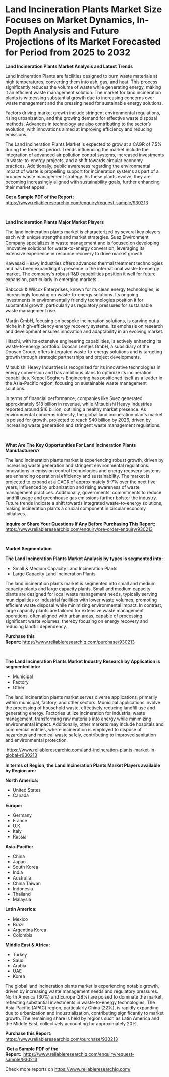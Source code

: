 <p><h1>Land Incineration Plants Market Size Focuses on Market Dynamics, In-Depth Analysis and Future Projections of its Market Forecasted for Period from 2025 to 2032</h1></p><p><strong>Land Incineration Plants Market Analysis and Latest Trends</strong></p>
<p><p>Land Incineration Plants are facilities designed to burn waste materials at high temperatures, converting them into ash, gas, and heat. This process significantly reduces the volume of waste while generating energy, making it an efficient waste management solution. The market for land incineration plants is witnessing substantial growth due to increasing concerns over waste management and the pressing need for sustainable energy solutions.</p><p>Factors driving market growth include stringent environmental regulations, rising urbanization, and the growing demand for effective waste disposal methods. Advances in technology are also contributing to the sector’s evolution, with innovations aimed at improving efficiency and reducing emissions.</p><p>The Land Incineration Plants Market is expected to grow at a CAGR of 7.5% during the forecast period. Trends influencing the market include the integration of advanced air pollution control systems, increased investments in waste-to-energy projects, and a shift towards circular economy practices. Additionally, public awareness regarding the environmental impact of waste is propelling support for incineration systems as part of a broader waste management strategy. As these plants evolve, they are becoming increasingly aligned with sustainability goals, further enhancing their market appeal.</p></p>
<p><strong>Get a Sample PDF of the Report:&nbsp;</strong> <a href="https://www.reliableresearchiq.com/enquiry/request-sample/930213?utm_campaign=2302&utm_medium=2&utm_source=Github&utm_content=ia&utm_term=21032025&utm_id=land-incineration-plants">https://www.reliableresearchiq.com/enquiry/request-sample/930213</a></p>
<p>&nbsp;</p>
<p><strong>Land Incineration Plants Major Market Players</strong></p>
<p><p>The land incineration plants market is characterized by several key players, each with unique strengths and market strategies. Suez Environment Company specializes in waste management and is focused on developing innovative solutions for waste-to-energy conversion, leveraging its extensive experience in resource recovery to drive market growth. </p><p>Kawasaki Heavy Industries offers advanced thermal treatment technologies and has been expanding its presence in the international waste-to-energy market. The company's robust R&D capabilities position it well for future expansion, particularly in emerging markets.</p><p>Babcock & Wilcox Enterprises, known for its clean energy technologies, is increasingly focusing on waste-to-energy solutions. Its ongoing investments in environmentally friendly technologies position it for substantial growth, particularly as regulatory pressures for sustainable waste management rise.</p><p>Martin GmbH, focusing on bespoke incineration solutions, is carving out a niche in high-efficiency energy recovery systems. Its emphasis on research and development ensures innovation and adaptability in an evolving market.</p><p>Hitachi, with its extensive engineering capabilities, is actively enhancing its waste-to-energy portfolio. Doosan Lentjes GmbH, a subsidiary of the Doosan Group, offers integrated waste-to-energy solutions and is targeting growth through strategic partnerships and project developments.</p><p>Mitsubishi Heavy Industries is recognized for its innovative technologies in energy conversion and has ambitious plans to optimize its incineration capabilities. Keppel Seghers Engineering has positioned itself as a leader in the Asia-Pacific region, focusing on sustainable waste management solutions.</p><p>In terms of financial performance, companies like Suez generated approximately $18 billion in revenue, while Mitsubishi Heavy Industries reported around $16 billion, outlining a healthy market presence. As environmental concerns intensify, the global land incineration plants market is poised for growth, projected to reach $40 billion by 2026, driven by increasing waste generation and stringent waste management regulations.</p></p>
<p>&nbsp;</p>
<p><strong>What Are The Key Opportunities For Land Incineration Plants Manufacturers?</strong></p>
<p><p>The land incineration plants market is experiencing robust growth, driven by increasing waste generation and stringent environmental regulations. Innovations in emission control technologies and energy recovery systems are enhancing operational efficiency and sustainability. The market is projected to expand at a CAGR of approximately 5-7% over the next five years, influenced by urbanization and rising awareness of waste management practices. Additionally, governments' commitments to reduce landfill usage and greenhouse gas emissions further bolster the industry. Future trends indicate a shift towards integrated waste-to-energy solutions, making incineration plants a crucial component in circular economy initiatives.</p></p>
<p><strong>Inquire or Share Your Questions If Any Before Purchasing This Report:</strong> <a href="https://www.reliableresearchiq.com/enquiry/pre-order-enquiry/930213?utm_campaign=2302&utm_medium=2&utm_source=Github&utm_content=ia&utm_term=21032025&utm_id=land-incineration-plants">https://www.reliableresearchiq.com/enquiry/pre-order-enquiry/930213</a></p>
<p>&nbsp;</p>
<p><strong>Market Segmentation</strong></p>
<p><strong>The Land Incineration Plants Market Analysis by types is segmented into:</strong></p>
<p><ul><li>Small & Medium Capacity Land Incineration Plants</li><li>Large Capacity Land Incineration Plants</li></ul></p>
<p><p>The land incineration plants market is segmented into small and medium capacity plants and large capacity plants. Small and medium capacity plants are designed for local waste management needs, typically serving municipalities or industrial facilities with lower waste volumes, promoting efficient waste disposal while minimizing environmental impact. In contrast, large capacity plants are tailored for extensive waste management operations, often aligned with urban areas, capable of processing significant waste volumes, thereby focusing on energy recovery and reducing landfill dependency.</p></p>
<p><strong>Purchase this Report:&nbsp;</strong><a href="https://www.reliableresearchiq.com/purchase/930213?utm_campaign=2302&utm_medium=2&utm_source=Github&utm_content=ia&utm_term=21032025&utm_id=land-incineration-plants">https://www.reliableresearchiq.com/purchase/930213</a></p>
<p>&nbsp;</p>
<p><strong>The Land Incineration Plants Market Industry Research by Application is segmented into:</strong></p>
<p><ul><li>Municipal</li><li>Factory</li><li>Other</li></ul></p>
<p><p>The land incineration plants market serves diverse applications, primarily within municipal, factory, and other sectors. Municipal applications involve the processing of household waste, effectively reducing landfill use and generating energy. Factories utilize incineration for industrial waste management, transforming raw materials into energy while minimizing environmental impact. Additionally, other markets may include hospitals and commercial entities, where incineration is employed to dispose of hazardous and medical waste safely, contributing to improved sanitation and environmental protection.</p></p>
<p><a href="https://www.reliableresearchiq.com/land-incineration-plants-market-in-global-r930213?utm_campaign=2302&utm_medium=2&utm_source=Github&utm_content=ia&utm_term=21032025&utm_id=land-incineration-plants">&nbsp;https://www.reliableresearchiq.com/land-incineration-plants-market-in-global-r930213</a></p>
<p><strong>In terms of Region, the Land Incineration Plants Market Players available by Region are:</strong></p>
<p>
    <p> <strong> North America: </strong>
        <ul>
            <li>United States</li>
            <li>Canada</li>
        </ul>
        </p> 
    <p> <strong> Europe: </strong>
        <ul>
            <li>Germany</li>
            <li>France</li>
            <li>U.K.</li>
            <li>Italy</li>
            <li>Russia</li>
        </ul>
        </p> 
    <p> <strong> Asia-Pacific: </strong>
        <ul>
            <li>China</li>
            <li>Japan</li>
            <li>South Korea</li>
            <li>India</li>
            <li>Australia</li>
            <li>China Taiwan</li>
            <li>Indonesia</li>
            <li>Thailand</li>
            <li>Malaysia</li>
        </ul>
        </p> 
    <p> <strong> Latin America: </strong>
        <ul>
            <li>Mexico</li>
            <li>Brazil</li>
            <li>Argentina Korea</li>
            <li>Colombia</li>
        </ul>
        </p> 
    <p> <strong> Middle East & Africa: </strong>
        <ul>
            <li>Turkey</li>
            <li>Saudi</li>
            <li>Arabia</li>
            <li>UAE</li>
            <li>Korea</li>
        </ul>
    </p>
    </p>
<p><p>The global land incineration plants market is experiencing notable growth, driven by increasing waste management needs and regulatory pressures. North America (30%) and Europe (28%) are poised to dominate the market, reflecting substantial investments in waste-to-energy technologies. The Asia-Pacific (APAC) region, particularly China (22%), is rapidly expanding due to urbanization and industrialization, contributing significantly to market growth. The remaining share is held by regions such as Latin America and the Middle East, collectively accounting for approximately 20%.</p></p>
<p><strong>Purchase this Report: </strong><a href="https://www.reliableresearchiq.com/purchase/930213?utm_campaign=2302&utm_medium=2&utm_source=Github&utm_content=ia&utm_term=21032025&utm_id=land-incineration-plants">https://www.reliableresearchiq.com/purchase/930213</a></p>
<p>&nbsp;<strong>Get a Sample PDF of the Report:&nbsp;&nbsp;</strong><a href="https://www.reliableresearchiq.com/enquiry/request-sample/930213?utm_campaign=2302&utm_medium=2&utm_source=Github&utm_content=ia&utm_term=21032025&utm_id=land-incineration-plants">https://www.reliableresearchiq.com/enquiry/request-sample/930213</a></p>
<p><strong></strong></p>
<p>Check more reports on <a href="https://www.reliableresearchiq.com/?utm_campaign=2302&utm_medium=2&utm_source=Github&utm_content=ia&utm_term=21032025&utm_id=land-incineration-plants">https://www.reliableresearchiq.com/</a></p>
